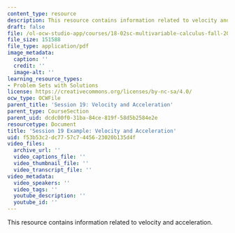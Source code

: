```yaml
---
content_type: resource
description: This resource contains information related to velocity and acceleration.
draft: false
file: /ol-ocw-studio-app/courses/18-02sc-multivariable-calculus-fall-2010/f53b53c2dc7757c7445623020b135d4f_MIT18_02SC_notes_11.pdf
file_size: 151588
file_type: application/pdf
image_metadata:
  caption: ''
  credit: ''
  image-alt: ''
learning_resource_types:
- Problem Sets with Solutions
license: https://creativecommons.org/licenses/by-nc-sa/4.0/
ocw_type: OCWFile
parent_title: 'Session 19: Velocity and Acceleration'
parent_type: CourseSection
parent_uid: dcdc00f0-31ba-84ce-819f-58d5b2584e2e
resourcetype: Document
title: 'Session 19 Example: Velocity and Acceleration'
uid: f53b53c2-dc77-57c7-4456-23020b135d4f
video_files:
  archive_url: ''
  video_captions_file: ''
  video_thumbnail_file: ''
  video_transcript_file: ''
video_metadata:
  video_speakers: ''
  video_tags: ''
  youtube_description: ''
  youtube_id: ''
---
```

This resource contains information related to velocity and acceleration.
